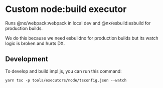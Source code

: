 # Custom node:build executor

Runs @nx/webpack:webpack in local dev and @nx/esbuild:esbuild for production builds.

We do this because we need esbuildnx for production builds but its watch logic is broken and hurts DX.

## Development

To develop and build impl.js, you can run this command:

```
yarn tsc -p tools/executors/node/tsconfig.json --watch
```
